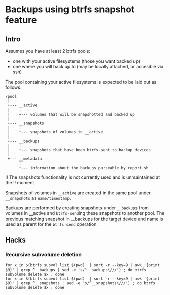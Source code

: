 # Backups using btrfs snapshot feature

## Intro

Assumes you have at least 2 btrfs pools:

* one with your active filesystems (those you want backed up)
* one where you will back up to (may be locally attached, or
  accesible via ssh)

The pool containing your active filesystems is expected to be laid out
as follows:

```
/pool
 |
 +--- __active
 |    |
 |    +--- volumes that will be snapshotted and backed up
 |
 +--- __snapshots
 |    |
 |    +--- snapshots of volumes in __active
 |
 +--- __backups
 |    |
 |    +--- snapshots that have been btrfs-sent to backup devices
 |
 +--- __metadata
      |
      +--- information about the backups parseable by report.sh
```

!! The snapshots functionality is not currently used and is unmaintained at the
!! moment.

Snapshots of volumes in `__active` are created in the same pool under
`__snapshots` as `name/timestamp`.

Backups are performed by creating snapshots under `__backups` from volumes in
__active and `btrfs-send`ing these snapshots to
another pool.  The previous matching snapshot in __backups for the
target device and name is used as parent for the `btrfs send` operation.

## Hacks

### Recursive subvolume deletion

```
for x in $(btrfs subvol list $(pwd)  | sort -r --key=9 | awk '{print $9}' | grep ^__backups | sed -e 's/^__backups\///') ; do btrfs subvolume delete $x ; done
for x in $(btrfs subvol list $(pwd)  | sort -r --key=9 | awk '{print $9}' | grep ^__snapshots | sed -e 's/^__snapshots\///') ; do btrfs subvolume delete $x ; done
```
